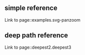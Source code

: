 ## simple reference

Link to page::examples.svg-panzoom

## deep path reference

Link to page::deepest2.deepest3

